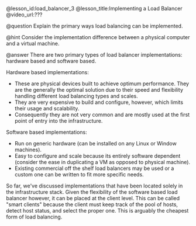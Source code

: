 @lesson_id:load_balancer_3
@lesson_title:Implementing a Load Balancer
@video_url:???

@question Explain the primary ways load balancing can be implemented.

@hint Consider the implementation difference between a physical computer and a virtual machine.

@answer There are two primary types of load balancer implementations: hardware based and software based.

Hardware based implementations:
- These are physical devices built to achieve optimum performance. They are the generally the optimal solution due to their speed and flexibility handling different load balancing types and scales.
- They are very expensive to build and configure, however, which limits their usage and scalability.
- Consequently they are not very common and are mostly used at the first point of entry into the infrastructure.

Software based implementations:
- Run on generic hardware (can be installed on any Linux or Window machines).
- Easy to configure and scale because its entirely software dependent (consider the ease in duplicating a VM as opposed to physical machine).
- Existing commercial off the shelf load balancers may be used or a custom one can be written to fit more specific needs.

So far, we've discussed implementations that have been located solely in the infrastructure stack. Given the flexibility of the software based load balancer however, it can be placed at the client level. This can be called "smart clients" because the client must keep track of the pool of hosts, detect host status, and select the proper one. This is arguably the cheapest form of load balancing.